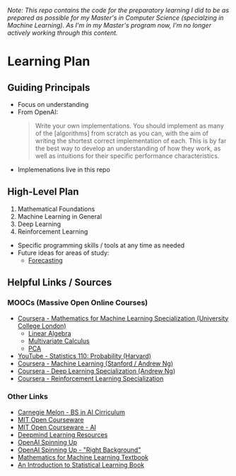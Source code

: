 _Note: This repo contains the code for the preparatory learning I did to be as prepared as possible for my Master's in Computer Science (specialzing in Machine Learning). As I'm in my Master's program now, I'm no longer actively working through this content._

# Learning Plan

## Guiding Principals

 - Focus on understanding
 - From OpenAI:
   > Write your own implementations. You should implement as many of the [algorithms] from scratch as you can, with the aim of writing the shortest correct implementation of each. This is by far the best way to develop an understanding of how they work, as well as intuitions for their specific performance characteristics.
  - Implemenations live in this repo

## High-Level Plan

 1. Mathematical Foundations
 2. Machine Learning in General
 3. Deep Learning
 4. Reinforcement Learning

 - Specific programming skills / tools at any time as needed
 - Future ideas for areas of study:
   - [Forecasting](https://otexts.com/fpp2/)

## Helpful Links / Sources

### MOOCs (Massive Open Online Courses)
 - [Coursera - Mathematics for Machine Learning Specialization (University College London)](https://www.coursera.org/specializations/mathematics-machine-learning)
   - [Linear Algebra](https://www.coursera.org/learn/linear-algebra-machine-learning)
   - [Multivariate Calculus](https://www.coursera.org/learn/multivariate-calculus-machine-learning)
   - [PCA](https://www.coursera.org/learn/pca-machine-learning)
 - [YouTube - Statistics 110: Probability (Harvard)](https://www.youtube.com/playlist?list=PL2SOU6wwxB0uwwH80KTQ6ht66KWxbzTIo)
 - [Coursera - Machine Learning (Stanford / Andrew Ng)](https://www.coursera.org/learn/machine-learning)
 - [Coursera - Deep Learning Specialization (Andrew Ng)](https://www.coursera.org/specializations/deep-learning)
 - [Coursera - Reinforcement Learning Specialization](https://www.coursera.org/specializations/reinforcement-learning)

### Other Links
 - [Carnegie Melon - BS in AI Cirriculum](https://www.cs.cmu.edu/bs-in-artificial-intelligence/curriculum)
 - [MIT Open Courseware](https://ocw.mit.edu/)
 - [MIT Open Courseware - AI](https://ocw.mit.edu/courses/find-by-topic/#cat=engineering&subcat=computerscience&spec=artificialintelligence)
 - [Deepmind Learning Resources](https://deepmind.com/learning-resources)
 - [OpenAI Spinning Up](https://spinningup.openai.com/en/latest/)
 - [OpenAI Spinning Up - "Right Background"](https://spinningup.openai.com/en/latest/spinningup/spinningup.html#the-right-background)
 - [Mathematics for Machine Learning Textbook](https://mml-book.github.io/)
 - [An Introduction to Statistical Learning Book](https://web.stanford.edu/~hastie/ISLRv2_website.pdf)
